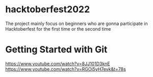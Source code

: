 # hacktoberfest2022
The project mainly focus on beginners who are gonna participate in Hacktoberfest for the first time or the second time

# Getting Started with Git 
https://www.youtube.com/watch?v=8JJ101D3knE
https://www.youtube.com/watch?v=RGOj5yH7evk&t=78s
